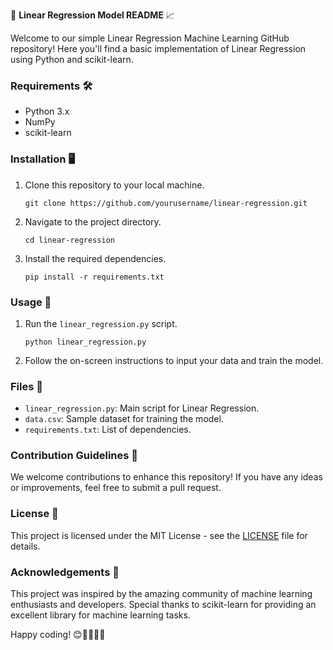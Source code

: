 🤖 **Linear Regression Model README** 📈

Welcome to our simple Linear Regression Machine Learning GitHub repository! Here you'll find a basic implementation of Linear Regression using Python and scikit-learn.

### Requirements 🛠️
- Python 3.x
- NumPy
- scikit-learn

### Installation 🖥️
1. Clone this repository to your local machine.
   ```
   git clone https://github.com/yourusername/linear-regression.git
   ```
2. Navigate to the project directory.
   ```
   cd linear-regression
   ```
3. Install the required dependencies.
   ```
   pip install -r requirements.txt
   ```

### Usage 🚀
1. Run the `linear_regression.py` script.
   ```
   python linear_regression.py
   ```
2. Follow the on-screen instructions to input your data and train the model.

### Files 📁
- `linear_regression.py`: Main script for Linear Regression.
- `data.csv`: Sample dataset for training the model.
- `requirements.txt`: List of dependencies.

### Contribution Guidelines 🤝
We welcome contributions to enhance this repository! If you have any ideas or improvements, feel free to submit a pull request.

### License 📄
This project is licensed under the MIT License - see the [LICENSE](LICENSE) file for details.

### Acknowledgements 🙏
This project was inspired by the amazing community of machine learning enthusiasts and developers. Special thanks to scikit-learn for providing an excellent library for machine learning tasks.

Happy coding! 😊👩‍💻👨‍💻
